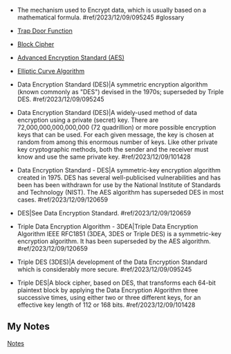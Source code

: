 - The mechanism used to Encrypt data, which is usually based on a mathematical formula. #ref/2023/12/09/095245  #glossary

- [Trap Door Function](trap-door-function.md)
- [Block Cipher](block-cipher.md)

- [Advanced Encryption Standard (AES)](advanced-encryption-standard.md)
- [Elliptic Curve Algorithm](elliptic-curve-algorithm.md)
- Data Encryption Standard (DES)|A symmetric encryption algorithm (known commonly as "DES") devised in the 1970s; superseded by Triple DES. #ref/2023/12/09/095245
- Data Encryption Standard (DES)|A widely-used method of data encryption using a private (secret) key. There are 72,000,000,000,000,000 (72 quadrillion) or more possible encryption keys that can be used. For each given message, the key is chosen at random from among this enormous number of keys. Like other private key cryptographic methods, both the sender and the receiver must know and use the same private key. #ref/2023/12/09/101428
- Data Encryption Standard - DES|A symmetric-key encryption algorithm created in 1975. DES has several well-publicised vulnerabilities and has been has been withdrawn for use by the National Institute of Standards and Technology (NIST). The AES algorithm has superseded DES in most cases. #ref/2023/12/09/120659
- DES|See Data Encryption Standard. #ref/2023/12/09/120659
- Triple Data Encryption Algorithm - 3DEA|Triple Data Encryption Algorithm IEEE RFC1851 (3DEA, 3DES or Triple DES) is a symmetric-key encryption algorithm. It has been superseded by the AES algorithm. #ref/2023/12/09/120659
- Triple DES (3DES)|A development of the Data Encryption Standard which is considerably more secure. #ref/2023/12/09/095245
- Triple DES|A block cipher, based on DES, that transforms each 64-bit plaintext block by applying the Data Encryption Algorithm three successive times, using either two or three different keys, for an effective key length of 112 or 168 bits. #ref/2023/12/09/101428
## My Notes
[Notes](mynotes/encryption-algorithm-notes.md)
